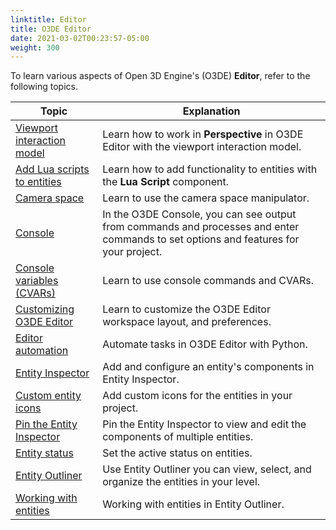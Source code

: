 ```yaml
---
linktitle: Editor
title: O3DE Editor
date: 2021-03-02T00:23:57-05:00
weight: 300
---
```


To learn various aspects of Open 3D Engine's (O3DE) **Editor**, refer to the following topics.

| Topic | Explanation |
| - | - |
| [Viewport interaction model](./viewport) | Learn how to work in **Perspective** in O3DE Editor with the viewport interaction model. |
| [Add Lua scripts to entities](./add-lua-script) | Learn how to add functionality to entities with the **Lua Script** component. |
| [Camera space](./camera-space) | Learn to use the camera space manipulator. |
| [Console](./console) | In the O3DE Console, you can see output from commands and processes and enter commands to set options and features for your project. |
| [Console variables (CVARs)](./console-cvars-commands) | Learn to use console commands and CVARs. |
| [Customizing O3DE Editor](./customizing) | Learn to customize the O3DE Editor workspace layout, and preferences. |
| [Editor automation](./editor-automation) | Automate tasks in O3DE Editor with Python. |
| [Entity Inspector](./entity-inspector) | Add and configure an entity's components in Entity Inspector. |
| [Custom entity icons](./entity-inspector-customize-icon) | Add custom icons for the entities in your project. |
| [Pin the Entity Inspector](./entity-inspector-pin) | Pin the Entity Inspector to view and edit the components of multiple entities. |
| [Entity status](./entity-inspector-status) | Set the active status on entities. |
| [Entity Outliner](./entity-outliner) | Use Entity Outliner you can view, select, and organize the entities in your level. |
| [Working with entities](./entity-outliner-entities) | Working with entities in Entity Outliner. |